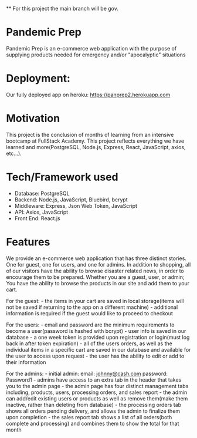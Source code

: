 ** For this project the main branch will be gov.

# Pandemic Prep
Pandemic Prep is an e-commerce web application with the purpose of supplying products needed for emergency and/or 
"apocalyptic" situations

# Deployment: 
Our fully deployed app on heroku: https://panprep2.herokuapp.com 

# Motivation
This project is the conclusion of months of learning from an intensive bootcamp at FullStack Academy. This project reflects everything we have learned and more(PostgreSQL, Node.js, Express, React, JavaScript, axios, etc...).

# Tech/Framework used
- Database: PostgreSQL
- Backend: Node.js, JavaScript, Bluebird, bcrypt
- Middleware: Express, Json Web Token, JavaScript
- API: Axios, JavaScript
- Front End: React.js

# Features 
We provide an e-commerce web application that has three distinct stories. One for guest, one for users, and one for admins.
In addition to shopping, all of our visitors have the ability to browse disaster related news, in order to encourage them to be prepared.
Whether you are a guest, user, or admin; You have the ability to browse the products in our site and add them to your cart.

For the guest: 
    - the items in your cart are saved in local storage(items will not be saved if returning to the app on a different machine)
    - additional information is required if the guest would like to proceed to checkout

For the users:
    - email and password are the minimum requirements to become a user(password is hashed with bcrypt)
    - user info is saved in our database
    - a one week token is provided upon registration or login(must log back in after token expiration)
    - all of the users orders, as well as the individual items in a specific cart are saved in our database and available for the user to access upon request
    - the user has the ability to edit or add to their information

For the admins: 
    - initial admin: email: johnny@cash.com password: Password1
    - admins have access to an extra tab in the header that takes you to the admin page
    - the admin page has four distinct management tabs including, products, users, processing orders, and sales report
    - the admin can add/edit existing users or products as well as remove them(make them inactive, rather than deleting from database)
    - the processing orders tab shows all orders pending delivery, and allows the admin to finalize them upon completion
    - the sales report tab shows a list of all orders(both complete and processing) and combines them to show the total for that month
